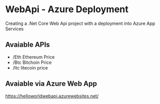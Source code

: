 # WebApi - Azure Deployment
Creating a .Net Core Web Api project with a deployment into Azure App Services

Avaiable APIs
---
- /Eth
 Ethereum Price
- /Btc
 Bitchoin Price
- /ltc
 litecoin price

Avaiable via Azure Web App 
---
https://helloworldwebapi.azurewebsites.net/